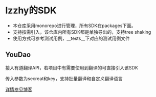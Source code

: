 # lzzhy的SDK

* 本仓库采用monorepo进行管理，所有SDK在packages下面。
* 支持按需引入，该仓库内所有SDK都是单独导出的，支持tree shaking
* 使用方式可参考测试用例，__tests__下对应的测试用例文件

## YouDao

接入有道翻译API，若项目中有需要使用到翻译的可直接引入该SDK

传入参数为secreat和key，支持批量翻译和自定义翻译语言


[详情参见博客](https://lzzhy.cn/)
